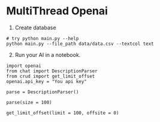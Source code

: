 # MultiThread Openai

1. Create database
```
# try python main.py --help
python main.py --file_path data/data.csv --textcol text
```


2. Run your AI in a notebook.
```
import openai
from chat import DescriptionParser
from crud import get_limit_offset
openai.api_key = "You api key"

parse = DescriptionParser()

parse(size = 100)

get_limit_offset(limit = 100, offsite = 0)
```